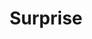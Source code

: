 ---
weight: 1
images:
- /images/photos/20230405 - Sortie Photo - Stéphane G. - 0073.jpg
title: Surprise
tags:
- portrait
- archive
---